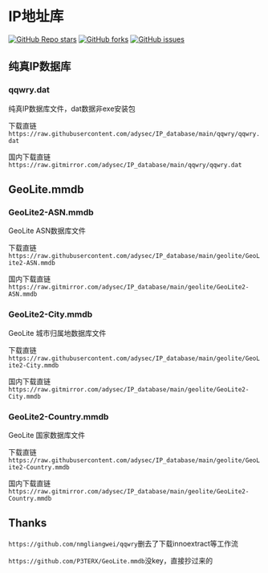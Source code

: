 # IP地址库
<a href="https://github.com/adysec/IP_database/stargazers"><img alt="GitHub Repo stars" src="https://img.shields.io/github/stars/adysec/IP_database?color=yellow&logo=riseup&logoColor=yellow&style=flat-square"></a>
<a href="https://github.com/adysec/IP_database/network/members"><img alt="GitHub forks" src="https://img.shields.io/github/forks/adysec/IP_database?color=orange&style=flat-square"></a>
<a href="https://github.com/adysec/IP_database/issues"><img alt="GitHub issues" src="https://img.shields.io/github/issues/adysec/IP_database?color=red&style=flat-square"></a>

## 纯真IP数据库
### qqwry.dat
纯真IP数据库文件，dat数据非exe安装包

下载直链`https://raw.githubusercontent.com/adysec/IP_database/main/qqwry/qqwry.dat`

国内下载直链`https://raw.gitmirror.com/adysec/IP_database/main/qqwry/qqwry.dat`

## GeoLite.mmdb
### GeoLite2-ASN.mmdb
GeoLite ASN数据库文件

下载直链`https://raw.githubusercontent.com/adysec/IP_database/main/geolite/GeoLite2-ASN.mmdb`

国内下载直链`https://raw.gitmirror.com/adysec/IP_database/main/geolite/GeoLite2-ASN.mmdb`


### GeoLite2-City.mmdb
GeoLite 城市归属地数据库文件

下载直链`https://raw.githubusercontent.com/adysec/IP_database/main/geolite/GeoLite2-City.mmdb`

国内下载直链`https://raw.gitmirror.com/adysec/IP_database/main/geolite/GeoLite2-City.mmdb`


### GeoLite2-Country.mmdb
GeoLite 国家数据库文件

下载直链`https://raw.githubusercontent.com/adysec/IP_database/main/geolite/GeoLite2-Country.mmdb`

国内下载直链`https://raw.gitmirror.com/adysec/IP_database/main/geolite/GeoLite2-Country.mmdb`

## Thanks
`https://github.com/nmgliangwei/qqwry`删去了下载innoextract等工作流

`https://github.com/P3TERX/GeoLite.mmdb`没key，直接抄过来的
